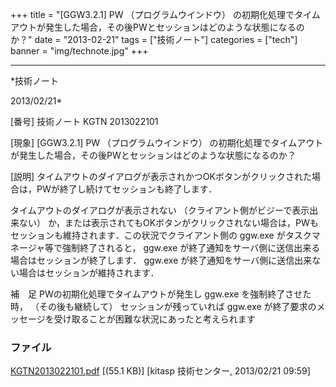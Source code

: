 ﻿+++
title = "[GGW3.2.1] PW （プログラムウインドウ） の初期化処理でタイムアウトが発生した場合，その後PWとセッションはどのような状態になるのか？"
date = "2013-02-21"
tags = ["技術ノート"]
categories = ["tech"]
banner = "img/technote.jpg"
+++

-----------------------------------------------------------------------------------------------------------------------------

*技術ノート

2013/02/21*


[番号]
技術ノート KGTN 2013022101

[現象]
[GGW3.2.1] PW （プログラムウインドウ）
の初期化処理でタイムアウトが発生した場合，その後PWとセッションはどのような状態になるのか？

[説明]
タイムアウトのダイアログが表示されかつOKボタンがクリックされた場合は，PWが終了し続けてセッションも終了します．

タイムアウトのダイアログが表示されない
（クライアント側がビジーで表示出来ない）
か，または表示されてもOKボタンがクリックされない場合は，PWもセッションも維持されます．この状況でクライアント側の
ggw.exe がタスクマネージャ等で強制終了されると， ggw.exe
が終了通知をサーバ側に送信出来る場合はセッションが終了します． ggw.exe
が終了通知をサーバ側に送信出来ない場合はセッションが維持されます．

補　足
PWの初期化処理でタイムアウトが発生し ggw.exe を強制終了させた時，
（その後も継続して） セッションが残っていれば ggw.exe
が終了要求のメッセージを受け取ることが困難な状況にあったと考えられます


### ファイル

 
 


[KGTN2013022101.pdf](http://techreport.kitasp.net/attachments/download/1220/KGTN2013022101.pdf)
 [(55.1 KB)] [kitasp 技術センター, 2013/02/21
09:59]


 


 

